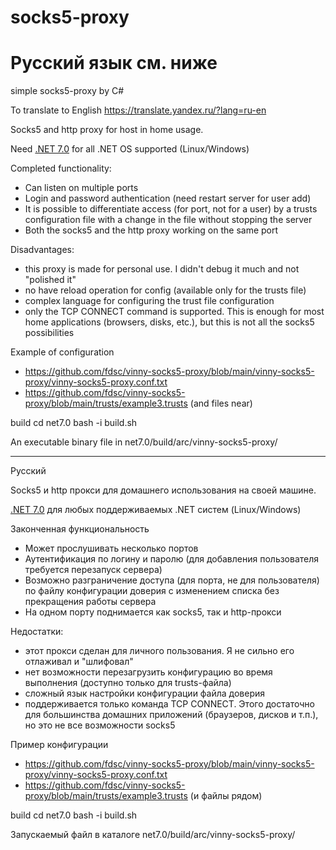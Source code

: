 # socks5-proxy
# Русский язык см. ниже
simple socks5-proxy by C#

To translate to English
https://translate.yandex.ru/?lang=ru-en

Socks5 and http proxy for host in home usage.

Need [.NET 7.0](https://dotnet.microsoft.com/download) for all .NET OS supported (Linux/Windows)

Completed functionality:
* Can listen on multiple ports
* Login and password authentication (need restart server for user add)
* It is possible to differentiate access (for port, not for a user) by a trusts configuration file with a change in the file without stopping the server
* Both the socks5 and the http proxy working on the same port

Disadvantages:
* this proxy is made for personal use. I didn't debug it much and not "polished it"
* no have reload operation for config (available only for the trusts file)
* complex language for configuring the trust file configuration
* only the TCP CONNECT command is supported. This is enough for most home applications (browsers, disks, etc.), but this is not all the socks5 possibilities


Example of configuration
* https://github.com/fdsc/vinny-socks5-proxy/blob/main/vinny-socks5-proxy/vinny-socks5-proxy.conf.txt
* https://github.com/fdsc/vinny-socks5-proxy/blob/main/trusts/example3.trusts (and files near)


build
cd net7.0
bash -i build.sh

An executable binary file in net7.0/build/arc/vinny-socks5-proxy/

---------------
Русский

Socks5 и http прокси для домашнего использования на своей машине.

[.NET 7.0](https://dotnet.microsoft.com/download) для любых поддерживаемых .NET систем (Linux/Windows)

Законченная функциональность
* Может прослушивать несколько портов
* Аутентификация по логину и паролю (для добавления пользователя требуется перезапуск сервера)
* Возможно разграничение доступа (для порта, не для пользователя) по файлу конфигурации доверия с изменением списка без прекращения работы сервера 
* На одном порту поднимается как socks5, так и http-прокси

Недостатки:
* этот прокси сделан для личного пользования. Я не сильно его отлаживал и "шлифовал"
* нет возможности перезагрузить конфигурацию во время выполнения (доступно только для trusts-файла)
* сложный язык настройки конфигурации файла доверия
* поддерживается только команда TCP CONNECT. Этого достаточно для большинства домашних приложений (браузеров, дисков и т.п.), но это не все возможности socks5


Пример конфигурации
* https://github.com/fdsc/vinny-socks5-proxy/blob/main/vinny-socks5-proxy/vinny-socks5-proxy.conf.txt
* https://github.com/fdsc/vinny-socks5-proxy/blob/main/trusts/example3.trusts (и файлы рядом)


build
cd net7.0
bash -i build.sh

Запускаемый файл в каталоге net7.0/build/arc/vinny-socks5-proxy/
